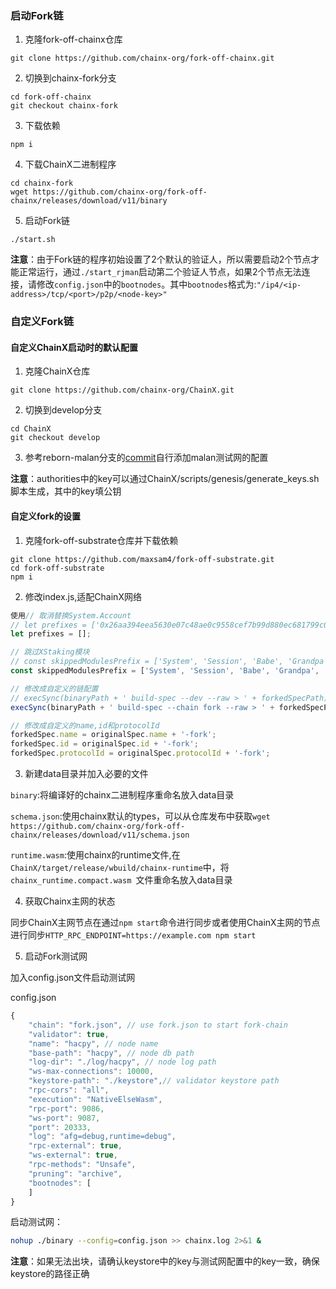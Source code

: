 ### 启动Fork链

1. 克隆fork-off-chainx仓库

```
git clone https://github.com/chainx-org/fork-off-chainx.git
```

2. 切换到chainx-fork分支

```
cd fork-off-chainx
git checkout chainx-fork
```

3. 下载依赖

```
npm i
```

4. 下载ChainX二进制程序

```
cd chainx-fork
wget https://github.com/chainx-org/fork-off-chainx/releases/download/v11/binary
```

5. 启动Fork链

```
./start.sh
```

**注意**：由于Fork链的程序初始设置了2个默认的验证人，所以需要启动2个节点才能正常运行，通过`./start_rjman`启动第二个验证人节点，如果2个节点无法连接，请修改`config.json`中的`bootnodes`。其中`bootnodes`格式为:`"/ip4/<ip-address>/tcp/<port>/p2p/<node-key>"`

### 自定义Fork链

#### 自定义ChainX启动时的默认配置

1. 克隆ChainX仓库

```
git clone https://github.com/chainx-org/ChainX.git
```

2. 切换到develop分支

```
cd ChainX
git checkout develop
```

3. 参考reborn-malan分支的[commit](https://github.com/chainx-org/ChainX/commit/a4a79b617b9c23c647722cc1d86a70c633c1eaca)自行添加malan测试网的配置

**注意**：authorities中的key可以通过ChainX/scripts/genesis/generate_keys.sh脚本生成，其中的key填公钥

#### 自定义fork的设置

1. 克隆fork-off-substrate仓库并下载依赖

```
git clone https://github.com/maxsam4/fork-off-substrate.git
cd fork-off-substrate
npm i
```

2. 修改index.js,适配ChainX网络

```javascript
使用// 取消替换System.Account
// let prefixes = ['0x26aa394eea5630e07c48ae0c9558cef7b99d880ec681799c0cf30e8886371da9' /* System.Account */];
let prefixes = [];

// 跳过XStaking模块
// const skippedModulesPrefix = ['System', 'Session', 'Babe', 'Grandpa', 'GrandpaFinality', 'FinalityTracker'];
const skippedModulesPrefix = ['System', 'Session', 'Babe', 'Grandpa', 'GrandpaFinality', 'FinalityTracker', 'XStaking'];

// 修改成自定义的链配置
// execSync(binaryPath + ' build-spec --dev --raw > ' + forkedSpecPath);
execSync(binaryPath + ' build-spec --chain fork --raw > ' + forkedSpecPath);

// 修改成自定义的name,id和protocolId
forkedSpec.name = originalSpec.name + '-fork';
forkedSpec.id = originalSpec.id + '-fork';
forkedSpec.protocolId = originalSpec.protocolId + '-fork';
```

3. 新建data目录并加入必要的文件

`binary`:将编译好的chainx二进制程序重命名放入data目录

`schema.json`:使用chainx默认的types，可以从仓库发布中获取`wget https://github.com/chainx-org/fork-off-chainx/releases/download/v11/schema.json`

`runtime.wasm`:使用chainx的runtime文件,在`ChainX/target/release/wbuild/chainx-runtime`中，将`chainx_runtime.compact.wasm `文件重命名放入data目录

4. 获取Chainx主网的状态

同步ChainX主网节点在通过`npm start`命令进行同步或者使用ChainX主网的节点进行同步`HTTP_RPC_ENDPOINT=https://example.com npm start`

5. 启动Fork测试网

加入config.json文件启动测试网

config.json

```javascript
{
    "chain": "fork.json", // use fork.json to start fork-chain
    "validator": true,
    "name": "hacpy", // node name
    "base-path": "hacpy", // node db path
    "log-dir": "./log/hacpy", // node log path
    "ws-max-connections": 10000,
    "keystore-path": "./keystore",// validator keystore path
    "rpc-cors": "all",
    "execution": "NativeElseWasm",
    "rpc-port": 9086,
    "ws-port": 9087,
    "port": 20333,
    "log": "afg=debug,runtime=debug",
    "rpc-external": true,
    "ws-external": true,
    "rpc-methods": "Unsafe",
    "pruning": "archive",
    "bootnodes": [
    ]
}
```

启动测试网：

```sh
nohup ./binary --config=config.json >> chainx.log 2>&1 &
```

**注意**：如果无法出块，请确认keystore中的key与测试网配置中的key一致，确保keystore的路径正确
